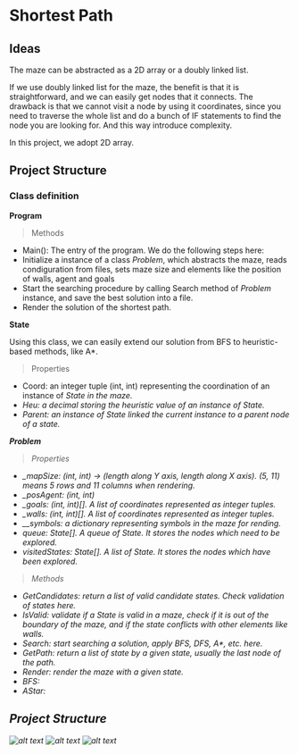 # Shortest Path
## Ideas

The maze can be abstracted as a 2D array or a doubly linked list. 

If we use doubly linked list for the maze, the benefit is that it is straightforward, and 
we can easily get nodes that it connects. The drawback is that we cannot visit a node by 
using it coordinates, since you need to traverse the whole list 
and do a bunch of IF statements to find the node you are looking for. And this way introduce complexity.

In this project, we adopt 2D array.

## Project Structure

### Class definition

<b> Program </b>

> Methods
- Main(): The entry of the program. We do the following steps here:
 - Initialize a instance of a class <i>Problem</i>, which abstracts the maze, reads condiguration from files, sets maze size and elements like the position of walls, agent and goals
 - Start the searching procedure by calling Search method of <i>Problem</i>  instance, and save the best solution into a file. 
 - Render the solution of the shortest path.


<b> State </b>

Using this class, we can easily extend our solution from BFS to heuristic-based methods, like A*.
> Properties
- Coord: an integer tuple (int, int) representing the coordination of an instance of <i>State<i> in the maze.
- Heu: a decimal storing the heuristic value of an instance of <i>State<i>.
- Parent: an instance of <i>State</i> linked the current instance to a parent node of a state.

<b> Problem </b>

> Properties
- _mapSize: (int, int) -> (length along Y axis, length along X axis). (5, 11) means 5 rows and 11 columns when rendering.
- _posAgent: (int, int)
- _goals: (int, int)[]. A list of coordinates represented as integer tuples.
- _walls: (int, int)[]. A list of coordinates represented as integer tuples.
- __symbols: a dictionary representing symbols in the maze for rending.
- queue: State[]. A queue of <i>State</i>. It stores the nodes which need to be explored.
- visitedStates: State[]. A list of <i>State</i>. It stores the nodes which have been explored.

> Methods
- GetCandidates: return a list of valid candidate states. Check validation of states here.
- IsValid: validate if a <i>State</i> is valid in a maze, check if it is out of the boundary of the maze, and if the state conflicts with other elements like walls.
- Search: start searching a solution, apply BFS, DFS, A*, etc. here.
- GetPath: return a list of state by a given state, usually the last node of the path.
- Render: render the maze with a given state.
- BFS:
- AStar:


## Project Structure

![alt text](https://github.com/ignitewtk/AI-Searching/tree/master/image/Init-maze01.png?raw=true)
![alt text](https://github.com/ignitewtk/AI-Searching/tree/master/image/Explore-maze01.png?raw=true)
![alt text](https://github.com/ignitewtk/AI-Searching/tree/master/image/Sol-maze01.png?raw=true)

